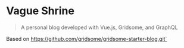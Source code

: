 # Vague Shrine

> A personal blog developed with Vue.js, Gridsome, and GraphQL

Based on https://github.com/gridsome/gridsome-starter-blog.git`
